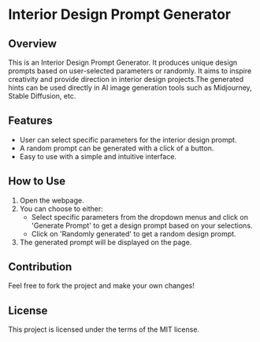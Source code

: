 # Interior Design Prompt Generator

## Overview
This is an Interior Design Prompt Generator. It produces unique design prompts based on user-selected parameters or randomly. It aims to inspire creativity and provide direction in interior design projects.The generated hints can be used directly in AI image generation tools such as Midjourney, Stable Diffusion, etc.

## Features
- User can select specific parameters for the interior design prompt.
- A random prompt can be generated with a click of a button.
- Easy to use with a simple and intuitive interface.

## How to Use
1. Open the webpage.
2. You can choose to either:
   - Select specific parameters from the dropdown menus and click on 'Generate Prompt' to get a design prompt based on your selections.
   - Click on 'Randomly generated' to get a random design prompt.
3. The generated prompt will be displayed on the page.

## Contribution
Feel free to fork the project and make your own changes!

## License
This project is licensed under the terms of the MIT license.

